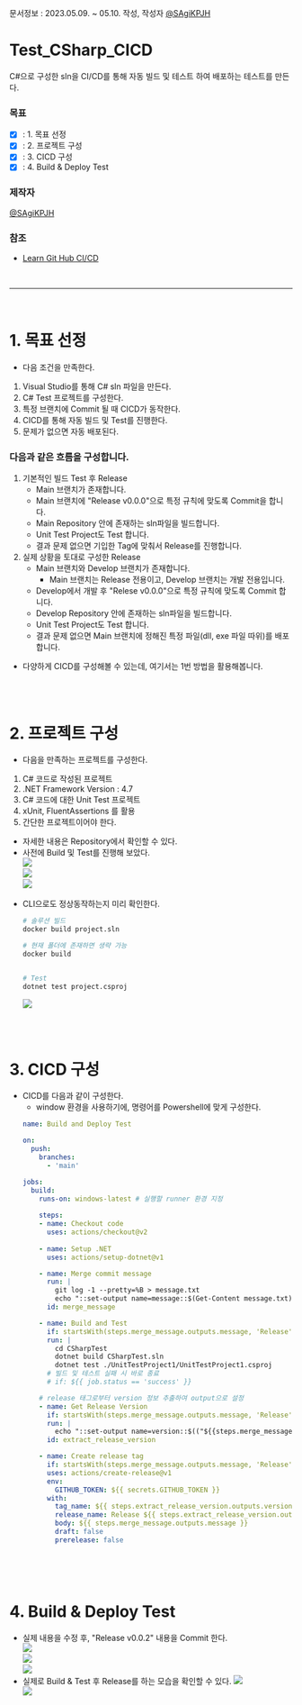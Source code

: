 문서정보 : 2023.05.09. ~ 05.10. 작성, 작성자 [@SAgiKPJH](https://github.com/SAgiKPJH)

# Test_CSharp_CICD
C#으로 구성한 sln을 CI/CD를 통해 자동 빌드 및 테스트 하여 배포하는 테스트를 만든다.

### 목표
- [x] : 1. 목표 선정
- [x] : 2. 프로젝트 구성
- [x] : 3. CICD 구성
- [x] : 4. Build & Deploy Test

### 제작자
[@SAgiKPJH](https://github.com/SAgiKPJH)

### 참조

- [Learn Git Hub CI/CD](https://github.com/SagiK-Repository/Learn-Git-Hub-CICD)

<br>

---

<br>

# 1. 목표 선정  

- 다음 조건을 만족한다.  

1. Visual Studio를 통해 C# sln 파일을 만든다. 
2. C# Test 프로젝트를 구성한다.
3. 특정 브랜치에 Commit 될 때 CICD가 동작한다.
4. CICD를 통해 자동 빌드 및 Test를 진행한다.
5. 문제가 없으면 자동 배포된다.

### 다음과 같은 흐름을 구성합니다.

1. 기본적인 빌드 Test 후 Release
   - Main 브랜치가 존재합니다.
   - Main 브랜치에 "Release v0.0.0"으로 특정 규칙에 맞도록 Commit을 합니다.
   - Main Repository 안에 존재하는 sln파일을 빌드합니다.
   - Unit Test Project도 Test 합니다.
   - 결과 문제 없으면 기입한 Tag에 맞춰서 Release를 진행합니다.
2. 실제 상황을 토대로 구성한 Release
   - Main 브랜치와 Develop 브랜치가 존재합니다.
     - Main 브랜치는 Release 전용이고, Develop 브랜치는 개발 전용입니다.
   - Develop에서 개발 후 "Relese v0.0.0"으로 특정 규칙에 맞도록 Commit 합니다.
   - Develop Repository 안에 존재하는 sln파일을 빌드합니다.
   - Unit Test Project도 Test 합니다.
   - 결과 문제 없으면 Main 브랜치에 정해진 특정 파일(dll, exe 파일 따위)를 배포합니다.

* 다양하게 CICD를 구성해볼 수 있는데, 여기서는 1번 방법을 활용해봅니다.


<br><br>

# 2. 프로젝트 구성

- 다음을 만족하는 프로젝트를 구성한다.

1. C# 코드로 작성된 프로젝트
2. .NET Framework Version : 4.7
3. C# 코드에 대한 Unit Test 프로젝트
4. xUnit, FluentAssertions 를 활용
5. 간단한 프로젝트이어야 한다.

- 자세한 내용은 Repository에서 확인할 수 있다.  
- 사전에 Build 및 Test를 진행해 보았다.  
  <img src="https://user-images.githubusercontent.com/66783849/237279443-cd14eab5-9f9a-4922-8a35-ba43538a4d6d.png"/>  
  <img src="https://user-images.githubusercontent.com/66783849/237279545-d55ff204-6135-40c3-8233-db3c2d37e495.png"/>  
  <img src="https://user-images.githubusercontent.com/66783849/237279590-07041f5b-d2d8-41c9-b8aa-9515cef6e1d7.png"/>  

* CLI으로도 정상동작하는지 미리 확인한다.  
  ```bash
  # 솔루션 빌드
  docker build project.sln
  
  # 현재 폴더에 존재하면 생략 가능
  docker build
  
  
  # Test
  dotnet test project.csproj
  ```  
  <img src="https://user-images.githubusercontent.com/66783849/237280074-524ad57a-f825-4b22-b072-6fc24502b1f5.png"/>  
  
  
<br><br>

# 3. CICD 구성

- CICD를 다음과 같이 구성한다.
  - window 환경을 사용하기에, 명령어를 Powershell에 맞게 구성한다.
  ```yml
  name: Build and Deploy Test
  
  on:
    push:
      branches:
        - 'main'
  
  jobs:
    build:
      runs-on: windows-latest # 실행할 runner 환경 지정
      
      steps:
      - name: Checkout code
        uses: actions/checkout@v2
        
      - name: Setup .NET
        uses: actions/setup-dotnet@v1
  
      - name: Merge commit message
        run: |
          git log -1 --pretty=%B > message.txt
          echo "::set-output name=message::$(Get-Content message.txt)"
        id: merge_message
  
      - name: Build and Test
        if: startsWith(steps.merge_message.outputs.message, 'Release')
        run: |
          cd CSharpTest
          dotnet build CSharpTest.sln
          dotnet test ./UnitTestProject1/UnitTestProject1.csproj
        # 빌드 및 테스트 실패 시 바로 종료
        # if: ${{ job.status == 'success' }}
  
      # release 태그로부터 version 정보 추출하여 output으로 설정
      - name: Get Release Version
        if: startsWith(steps.merge_message.outputs.message, 'Release') && job.status == 'success'
        run: |
          echo "::set-output name=version::$(("${{steps.merge_message.outputs.message}}" -replace 'Release ', ''))"
        id: extract_release_version
  
      - name: Create release tag
        if: startsWith(steps.merge_message.outputs.message, 'Release') && job.status == 'success'
        uses: actions/create-release@v1 
        env:
          GITHUB_TOKEN: ${{ secrets.GITHUB_TOKEN }}
        with:
          tag_name: ${{ steps.extract_release_version.outputs.version }}
          release_name: Release ${{ steps.extract_release_version.outputs.version }} v${{ github.run_number }}
          body: ${{ steps.merge_message.outputs.message }}
          draft: false
          prerelease: false
           
  ```

<br><br>

# 4. Build & Deploy Test

- 실제 내용을 수정 후, "Release v0.0.2" 내용을 Commit 한다.  
  <img src="https://user-images.githubusercontent.com/66783849/237281247-78bb568f-ed7f-4c6f-b2a7-2afb734a9c70.png"/>  
  <img src="https://user-images.githubusercontent.com/66783849/237281430-e58d9ea8-ab1a-47bb-8ed5-3d183dd8790e.png"/>  
  <img src="https://user-images.githubusercontent.com/66783849/237281521-6e321831-7a8d-4806-96bc-924eea70c95e.png"/>  
- 실제로 Build & Test 후 Release를 하는 모습을 확인할 수 있다.
  <img src="https://user-images.githubusercontent.com/66783849/237281644-7e44e590-fa48-4c5f-9d2c-c18c48892475.png"/>  
  <img src="https://user-images.githubusercontent.com/66783849/237281680-0f88f29f-eca0-4551-9dd2-89fae06c3b05.png"/>  
